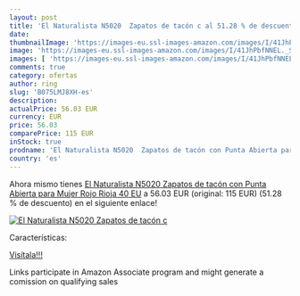 ```yaml
---
layout: post
title: 'El Naturalista N5020  Zapatos de tacón c al 51.28 % de descuento'
date: 
thumbnailImage: 'https://images-eu.ssl-images-amazon.com/images/I/41JhPbfNNEL._SL200_.jpg'
image: 'https://images-eu.ssl-images-amazon.com/images/I/41JhPbfNNEL._SL200_.jpg'
images: [ 'https://images-eu.ssl-images-amazon.com/images/I/41JhPbfNNEL._SL200_.jpg' ]
comments: true
category: ofertas
author: ring
slug: 'B075LMJ8XH-es'
description:
actualPrice: 56.03 EUR
currency: EUR
price: 56.03
comparePrice: 115 EUR
inStock: true
prodname: 'El Naturalista N5020  Zapatos de tacón con Punta Abierta para Mujer  Rojo  Rioja   40 EU'
country: 'es'
---
```


Ahora mismo tienes [El Naturalista N5020  Zapatos de tacón con Punta Abierta para Mujer  Rojo  Rioja   40 EU](https://www.amazon.es/dp/B075LMJ8XH/?tag=tolees-21) a 56.03 EUR (original: 115 EUR) (51.28 %  de descuento) en el siguiente enlace!

[![El Naturalista N5020  Zapatos de tacón c](https://images-eu.ssl-images-amazon.com/images/I/41JhPbfNNEL._SL200_.jpg)](https://www.amazon.es/dp/B075LMJ8XH/?tag=tolees-21)

Características:


[Visítala!!!](https://www.amazon.es/dp/B075LMJ8XH/?tag=tolees-21)

Links participate in Amazon Associate program and might generate a comission on qualifying sales
